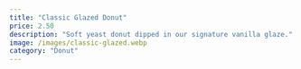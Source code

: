 ```yaml
---
title: "Classic Glazed Donut"
price: 2.50
description: "Soft yeast donut dipped in our signature vanilla glaze."
image: /images/classic-glazed.webp
category: "Donut"
---
```

